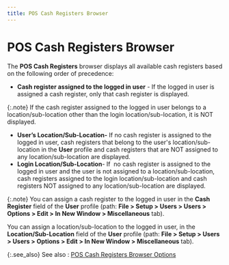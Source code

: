 ```yaml
---
title: POS Cash Registers Browser
---
```


# POS Cash Registers Browser


The **POS Cash Registers** browser  displays all available cash registers based on the following order of  precedence:

- **Cash 
 register assigned to the logged in user** - If the logged in user  is assigned a cash register, only that cash register is displayed.



{:.note}
If the cash register assigned to the logged in user  belongs to a location/sub-location other than the login location/sub-location,  it is NOT displayed.

- **User’s 
 Location/Sub-Location-** If no cash register is assigned to the logged  in user, cash registers that belong to the user's location/sub-location  in the **User** profile and cash registers  that are NOT assigned to any location/sub-location are displayed.
- **Login 
 Location/Sub-Location**- If  no  cash register is assigned to the logged in user and the user is not assigned  to a location/sub-location, cash registers assigned to the login location/sub-location  and cash registers NOT assigned to any location/sub-location are displayed.



{:.note}
You can assign a cash register to the logged in user  in the **Cash Register** field of  the **User** profile (path: **File &gt; Setup &gt; Users &gt; Users &gt; 
 Options &gt; Edit &gt; In New Window &gt; Miscellaneous** tab).


You can assign a location/sub-location to the logged  in user, in the **Location/Sub-Location** field of the **User** profile  (path: **File &gt; Setup &gt; Users &gt; 
 Users &gt; Options &gt; Edit &gt; In New Window &gt; Miscellaneous** tab).


{:.see_also}
See also
: [POS  Cash Registers Browser Options]({{site.pos_baseurl}}/pos-trans/create-pos-doc/pos-cash-registers-browser/options/pos_cash_registers_browser_options.html)
